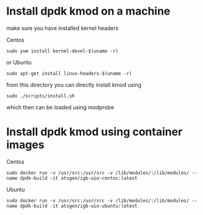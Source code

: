 # Install dpdk kmod on a machine

make sure you have installed kernel headers

Centos
  ~~~
  sudo yum install kernel-devel-$(uname -r)
  ~~~
or
Ubuntu
  ~~~
  sudo apt-get install linux-headers-$(uname -r)
  ~~~

from this directory you can directly install kmod using
  ~~~
  sudo ./scripts/install.sh
  ~~~
which then can be loaded using modprobe

# Install dpdk kmod using container images

Centos
   ~~~
   sudo docker run -v /usr/src:/usr/src -v /lib/modules/:/lib/modules/ --name dpdk-build -it atsgen/igb-uio-centos:latest
   ~~~
Ubuntu
   ~~~
   sudo docker run -v /usr/src:/usr/src -v /lib/modules/:/lib/modules/ --name dpdk-build -it atsgen/igb-uio-ubuntu:latest
   ~~~
